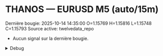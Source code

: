 # THANOS — EURUSD M5 (auto/15m)
Dernière bougie: 2025-10-14 14:35:00  O=1.15769  H=1.15816  L=1.15748  C=1.15793
Source active: twelvedata_repo

- Aucun signal sur la dernière bougie.

<details><summary>Debug</summary>

- TD_API_KEY manquant.

</details>